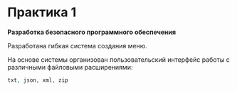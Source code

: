 # Практика 1 
**Разработка безопасного программного обеспечения**

Разработана гибкая система создания меню.

На основе системы организован пользовательский интерфейс работы с различными файловыми расширениями:

```php
txt, json, xml, zip
```
